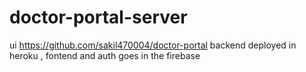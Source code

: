 # doctor-portal-server
ui https://github.com/sakil470004/doctor-portal 
backend deployed in heroku , fontend and auth goes in the firebase
